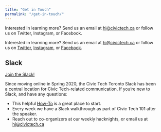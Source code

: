 ```yaml
---
title: "Get in Touch"
permalink: "/get-in-touch/"
---
```


Interested in learning more? Send us an email at hi@civictech.ca or follow us on Twitter, Instagram, or Facebook.

Interested in learning more? Send us an email at [hi@civictech.ca](mailto:hi@civictech.ca) or follow us on [Twitter](https://twitter.com/CivicTechTO), [Instagram](https://www.instagram.com/civictechto/?hl=en), or [Facebook](https://www.facebook.com/CivicTechTO/).

## Slack

[Join the Slack!](http://link.civictech.ca/slack)

Since moving online in Spring 2020, the Civic Tech Toronto Slack has been a central location for Civic Tech-related communication. If you’re new to Slack, and have any questions:

- This helpful [How-To](https://www.google.com/url?q=https://slack.com/intl/en-ca/resources/using-slack/how-to-use-slack&sa=D&ust=1606339707247000&usg=AOvVaw0fDep63jVIk6kjyRxQQEr3) is a great place to start.
- Every week we have a Slack walkthrough as part of Civic Tech 101 after the speaker.
- Reach out to co-organizers at our weekly hacknights, or email us at [hi@civictech.ca](mailto:hi@civictech.ca)
